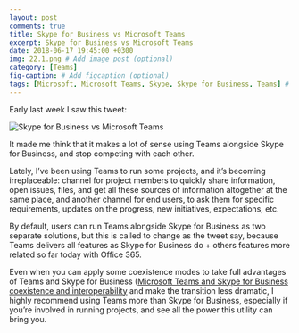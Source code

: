 ```yaml
---
layout: post
comments: true
title: Skype for Business vs Microsoft Teams
excerpt: Skype for Business vs Microsoft Teams
date: 2018-06-17 19:45:00 +0300
img: 22.1.png # Add image post (optional)
category: [Teams]
fig-caption: # Add figcaption (optional)
tags: [Microsoft, Microsoft Teams, Skype, Skype for Business, Teams] # add tag
---
```


Early last week I saw this tweet:

![Skype for Business vs Microsoft Teams]({{site.baseurl}}/assets/img/22.1.png)

It made me think that it makes a lot of sense using Teams alongside Skype for Business, and stop competing with each other.

Lately, I’ve been using Teams to run some projects, and it’s becoming irreplaceable: channel for project members to quickly share information, open issues, files, and get all these sources of information altogether at the same place, and another channel for end users, to ask them for specific requirements, updates on the progress, new initiatives, expectations, etc.

By default, users can run Teams alongside Skype for Business as two separate solutions, but this is called to change as the tweet say, because Teams delivers all features as Skype for Business do + others features more related so far today with Office 365.

Even when you can apply some coexistence modes to take full advantages of Teams and Skype for Business ([Microsoft Teams and Skype for Business coexistence and interoperability](https://docs.microsoft.com/en-us/MicrosoftTeams/teams-and-skypeforbusiness-coexistence-and-interoperability) and make the transition less dramatic, I highly recommend using Teams more than Skype for Business, especially if you’re involved in running projects, and see all the power this utility can bring you.

